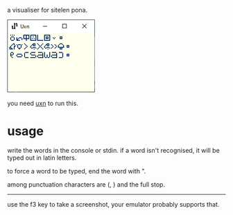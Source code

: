 a visualiser for sitelen pona.

![sample image](sample.png)

you need [uxn](https://100r.co/site/uxn.html) to run this.

# usage

write the words in the console or stdin. if a word isn't recognised, it will be typed out in latin letters.

to force a word to be typed, end the word with ".

among punctuation characters are (, ) and the full stop.

---

use the f3 key to take a screenshot, your emulator probably supports that.
